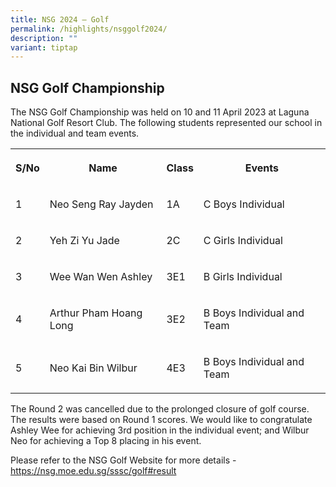 ```yaml
---
title: NSG 2024 – Golf
permalink: /highlights/nsggolf2024/
description: ""
variant: tiptap
---
```

<h2><strong>NSG Golf Championship</strong></h2>
<p>The NSG Golf Championship was held on 10 and 11 April 2023 at Laguna National
Golf Resort Club. The following students represented our school in the
individual and team events.</p>
<table>
<tbody>
<tr>
<th rowspan="1" colspan="1">
<p><strong>S/No</strong>
</p>
</th>
<th rowspan="1" colspan="1">
<p><strong>Name</strong>
</p>
</th>
<th rowspan="1" colspan="1">
<p>Class</p>
</th>
<th rowspan="1" colspan="1">
<p>Events</p>
</th>
</tr>
<tr>
<td rowspan="1" colspan="1">
<p>1</p>
</td>
<td rowspan="1" colspan="1">
<p>Neo Seng Ray Jayden</p>
</td>
<td rowspan="1" colspan="1">
<p>1A</p>
</td>
<td rowspan="1" colspan="1">
<p>C Boys Individual</p>
</td>
</tr>
<tr>
<td rowspan="1" colspan="1">
<p>2</p>
</td>
<td rowspan="1" colspan="1">
<p>Yeh Zi Yu Jade</p>
</td>
<td rowspan="1" colspan="1">
<p>2C</p>
</td>
<td rowspan="1" colspan="1">
<p>C Girls Individual</p>
</td>
</tr>
<tr>
<td rowspan="1" colspan="1">
<p>3</p>
</td>
<td rowspan="1" colspan="1">
<p>Wee Wan Wen Ashley</p>
</td>
<td rowspan="1" colspan="1">
<p>3E1</p>
</td>
<td rowspan="1" colspan="1">
<p>B Girls Individual</p>
</td>
</tr>
<tr>
<td rowspan="1" colspan="1">
<p>4</p>
</td>
<td rowspan="1" colspan="1">
<p>Arthur Pham Hoang Long</p>
</td>
<td rowspan="1" colspan="1">
<p>3E2</p>
</td>
<td rowspan="1" colspan="1">
<p>B Boys Individual and Team</p>
</td>
</tr>
<tr>
<td rowspan="1" colspan="1">
<p>5</p>
</td>
<td rowspan="1" colspan="1">
<p>Neo Kai Bin Wilbur</p>
</td>
<td rowspan="1" colspan="1">
<p>4E3</p>
</td>
<td rowspan="1" colspan="1">
<p>B Boys Individual and Team</p>
</td>
</tr>
</tbody>
</table>
<p>The Round 2 was cancelled due to the prolonged closure of golf course.
The results were based on Round 1 scores. We would like to congratulate
Ashley Wee for achieving 3rd position in the individual event; and Wilbur
Neo for achieving a Top 8 placing in his event.</p>
<p>Please refer to the NSG Golf Website for more details - <a href="https://nsg.moe.edu.sg/sssc/golf#result" rel="noopener noreferrer nofollow" target="_blank">https://nsg.moe.edu.sg/sssc/golf#result</a>
</p>
<p></p>
<p></p>
<p></p>
<p></p>